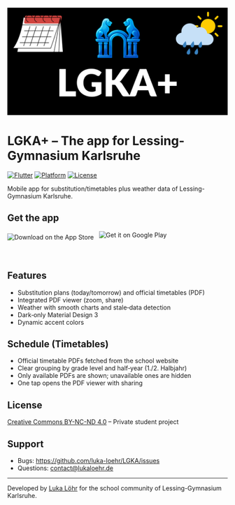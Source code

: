 ![LGKA+ Banner](app_store_assets/banners/lgka_banner_1024x500.png)

# LGKA+ – The app for Lessing-Gymnasium Karlsruhe

[![Flutter](https://img.shields.io/badge/Flutter-Latest-02569B?style=flat&logo=flutter&logoColor=white)](https://flutter.dev)
[![Platform](https://img.shields.io/badge/Platform-Android%20%7C%20iOS-green?style=flat)](https://github.com/luka-loehr/LGKA/releases)
[![License](https://img.shields.io/badge/License-CC%20BY--NC--ND%204.0-orange?style=flat)](LICENSE)

Mobile app for substitution/timetables plus weather data of Lessing-Gymnasium Karlsruhe.

## Get the app

<p style="display:flex; align-items:center; gap:12px;">
  <a href="https://apps.apple.com/app/lgka/id6747010920" target="_blank" rel="noopener">
    <img alt="Download on the App Store" style="height:50px; display:inline-block; vertical-align:middle;" src="https://tools.applemediaservices.com/api/badges/download-on-the-app-store/black/en-us?size=250x83&releaseDate=1724284800" />
  </a>
  <a href="https://play.google.com/store/apps/details?id=com.lgka" target="_blank" rel="noopener">
    <img alt="Get it on Google Play" style="height:60px; display:inline-block; vertical-align:middle;" src="https://play.google.com/intl/en_us/badges/static/images/badges/en_badge_web_generic.png" />
  </a>
</p>

## Features

- Substitution plans (today/tomorrow) and official timetables (PDF)
- Integrated PDF viewer (zoom, share)
- Weather with smooth charts and stale‑data detection
- Dark‑only Material Design 3
- Dynamic accent colors

## Schedule (Timetables)

- Official timetable PDFs fetched from the school website
- Clear grouping by grade level and half‑year (1./2. Halbjahr)
- Only available PDFs are shown; unavailable ones are hidden
- One tap opens the PDF viewer with sharing

## License

[Creative Commons BY-NC-ND 4.0](LICENSE) – Private student project

## Support

- Bugs: https://github.com/luka-loehr/LGKA/issues
- Questions: contact@lukaloehr.de

---

Developed by [Luka Löhr](https://github.com/luka-loehr) for the school community of Lessing-Gymnasium Karlsruhe.
